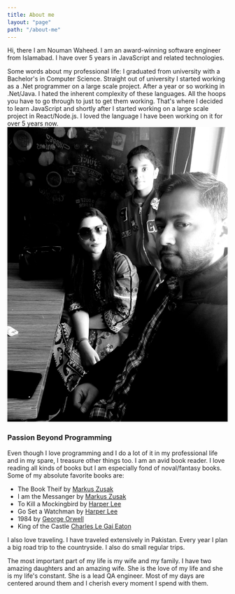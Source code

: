 ```yaml
---
title: About me
layout: "page"
path: "/about-me"
---
```


Hi, there I am Nouman Waheed. I am an award-winning software engineer from Islamabad. I have over 5 years in JavaScript and related technologies.

Some words about my professional life: I graduated from university with a Bachelor's in Computer Science. Straight out of university I started working as a  .Net programmer on a large scale project. After a year or so working in .Net/Java. I hated the inherent complexity of these languages. All the hoops you have to go through to just to get them working. That's where I decided to learn JavaScript and shortly after I started working on a large scale project in React/Node.js. I loved the language I have been working on it for over 5 years now.
![we](./we-grey.jpg)

### Passion Beyond Programming 
Even though I love programming and I do a lot of it in my professional life and in my spare, I treasure other things too. I am an avid book reader. I love reading all kinds of books but I am especially fond of noval/fantasy books. Some of my absolute favorite books are:
* The Book Theif by [Markus Zusak](https://www.goodreads.com/book/show/19063.The_Book_Thief)
* I am the Messanger by [Markus Zusak](https://www.goodreads.com/book/show/19057.I_Am_the_Messenger)
* To Kill a Mockingbird by [Harper Lee](https://www.goodreads.com/book/show/2657.To_Kill_a_Mockingbird)
* Go Set a Watchman by [Harper Lee](https://www.goodreads.com/book/show/24817626-go-set-a-watchman)
* 1984 by [George Orwell](https://www.goodreads.com/book/show/40961427-1984)
* King of the Castle [Charles Le Gai Eaton](https://www.goodreads.com/book/show/683887.King_of_the_Castle)

I also love traveling. I have traveled extensively in Pakistan. Every year I plan a big road trip to the countryside.  I also do small regular trips.

The most important part of my life is my wife and my family.  I have two amazing daughters and an amazing wife. She is the love of my life and she is my life's constant. She is a lead QA engineer. Most of my days are centered around them and I cherish every moment I spend with them.
